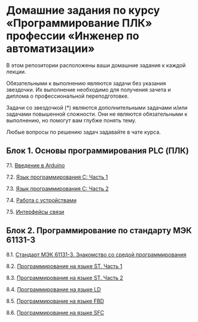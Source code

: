 # Домашние задания по курсу «Программирование ПЛК» профессии «Инженер по автоматизации»


В этом репозитории расположены ваши домашние задания к каждой лекции. 

Обязательными к выполнению являются задачи без указания звездочки. Их выполнение необходимо для получения зачета и диплома о профессиональной переподготовке.

Задачи со звездочкой (*) являются дополнительными задачами и/или задачами повышенной сложности. Они не являются обязательными к выполнению, но помогут вам глубже понять тему.

Любые вопросы по решению задач задавайте в чате курса.


## Блок 1. Основы программирования PLC (ПЛК)

7.1. [Введение в Arduino](7.1/)  

7.2. [Язык программирования С: Часть 1](7.2/)  

7.3. [Язык программирования С: Часть 2](7.3/)  

7.4. [Работа с устройствами](7.4/)  

7.5. [Интерфейсы связи](7.5/)  

## Блок 2. Программирование по стандарту МЭК 61131-3

8.1. [Стандарт МЭК 61131-3. Знакомство со средой программирования](8.1/)  

8.2. [Программирование на языке ST. Часть 1](8.2/)  

8.3. [Программирование на языке ST. Часть 2](8.3/)

8.4. [Программирование на языке LD](8.4/)  

8.5. [Программирование на языке FBD](8.5/)  

8.6. [Программирование на языке SFC](8.6/)
